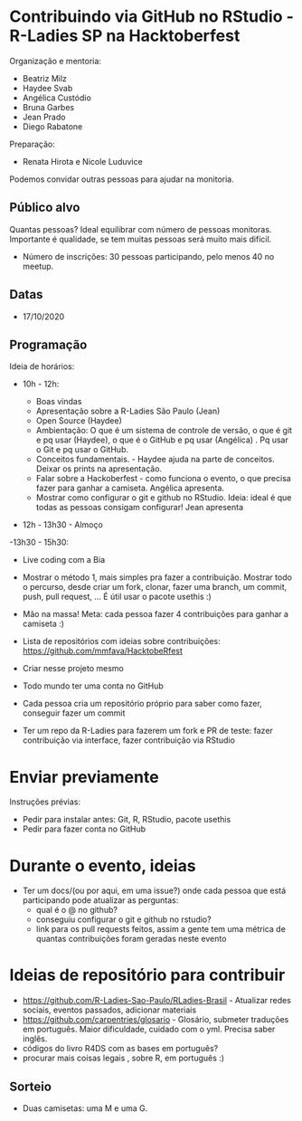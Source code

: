 # Contribuindo via GitHub no RStudio - R-Ladies SP na Hacktoberfest

Organização e mentoria:

- Beatriz Milz
- Haydee Svab
- Angélica Custódio
- Bruna Garbes
- Jean Prado
- Diego Rabatone

Preparação:
- Renata Hirota e Nicole Luduvice


Podemos convidar outras pessoas para ajudar na monitoria.

## Público alvo

Quantas pessoas? Ideal equilibrar com número de pessoas monitoras. Importante é qualidade, se tem muitas pessoas será muito mais difícil.

- Número de inscrições: 30 pessoas participando, pelo menos 40 no meetup.


## Datas
- 17/10/2020

## Programação
Ideia de horários:

- 10h - 12h:
  - Boas vindas
  - Apresentação sobre a R-Ladies São Paulo (Jean)
  - Open Source (Haydee)
  - Ambientação: O que é um sistema de controle de versão, o que é git e pq usar (Haydee), o que é o GitHub e pq usar (Angélica) . Pq usar o Git e pq usar o GitHub.
  - Conceitos fundamentais. - Haydee ajuda na parte de conceitos. Deixar os prints na apresentação. 
  - Falar sobre a Hackoberfest - como funciona o evento, o que precisa fazer para ganhar a camiseta. Angélica apresenta. 
  - Mostrar como configurar o git e github no RStudio. Ideia: ideal é que todas as pessoas consigam configurar! Jean apresenta
  
- 12h - 13h30 - Almoço

-13h30 - 15h30:
  - Live coding com a Bia
  - Mostrar o método 1, mais simples pra fazer a contribuição. Mostrar todo o percurso, desde criar um fork, clonar, fazer uma branch, um commit, push, pull request, ... É útil usar o pacote usethis :)
  - Mão na massa! Meta: cada pessoa fazer 4 contribuições para ganhar a camiseta :)
  - Lista de repositórios com ideias sobre contribuições: https://github.com/mmfava/HacktobeRfest
  - Criar nesse projeto mesmo
  
  - Todo mundo ter uma conta no GitHub
- Cada pessoa cria um repositório próprio para saber como fazer, conseguir fazer um commit 
- Ter um repo da R-Ladies para fazerem um fork e PR de teste:  fazer contribuição via interface, fazer contribuição via RStudio

# Enviar previamente

Instruções prévias:

- Pedir para instalar antes: Git, R, RStudio, pacote usethis
- Pedir para fazer conta no GitHub

# Durante o evento, ideias
- Ter um docs/(ou por aqui, em uma issue?) onde cada pessoa que está participando pode atualizar as perguntas:
  - qual é o @ no github?
  - conseguiu configurar o git e github no rstudio?
  - link para os pull requests feitos, assim a gente tem uma métrica de quantas contribuições foram geradas neste evento
  
  
# Ideias de repositório para contribuir
- https://github.com/R-Ladies-Sao-Paulo/RLadies-Brasil - Atualizar redes sociais, eventos passados, adicionar materiais
- https://github.com/carpentries/glosario - Glosário, submeter traduções em português. Maior dificuldade, cuidado com o yml. Precisa saber inglês.
- códigos do livro R4DS com as bases em português?
- procurar mais coisas legais , sobre R, em português :)

## Sorteio

- Duas camisetas: uma M e uma G.
